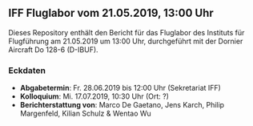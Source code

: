 ## IFF Fluglabor vom 21.05.2019, 13:00 Uhr
Dieses Repository enthält den Bericht für das Fluglabor des Instituts für Flugführung am 21.05.2019 um 13:00 Uhr, durchgeführt mit der Dornier Aircraft Do 128-6 (D-IBUF).

### Eckdaten
* **Abgabetermin**: Fr. 28.06.2019 bis 12:00 Uhr (Sekretariat IFF)
* **Kolloquium**: Mi. 17.07.2019, 10:30 Uhr (Ort: ?)
* **Berichterstattung von**: Marco De Gaetano, Jens Karch, Philip Margenfeld, Kilian Schulz & Wentao Wu

